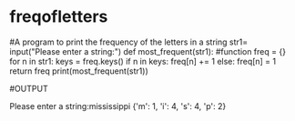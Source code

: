 # freqofletters
#A program to print the frequency of the letters in a string
str1= input("Please enter a string:")
def most_frequent(str1):               #function
    freq = {}
    for n in str1:
        keys = freq.keys()
        if n in keys:
            freq[n] += 1
        else:
            freq[n] = 1
    return freq
print(most_frequent(str1))

#OUTPUT

Please enter a string:mississippi
{'m': 1, 'i': 4, 's': 4, 'p': 2}
